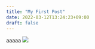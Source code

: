 ```yaml
---
title: "My First Post"
date: 2022-03-12T13:24:23+09:00
draft: false
---
```


aaaaa
<img src="aa.jpg">
